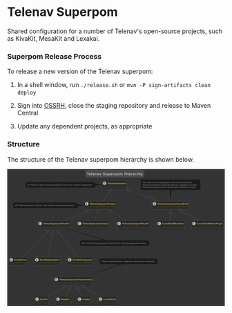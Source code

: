 Telenav Superpom
================

Shared configuration for a number of Telenav's open-source projects, such as KivaKit,
MesaKit and Lexakai.

### Superpom Release Process

To release a new version of the Telenav superpom:
 
1. In a shell window, run  `./release.sh` or `mvn -P sign-artifacts clean deploy`

2. Sign into [OSSRH](https://s01.oss.sonatype.org/#stagingRepositories), close the staging repository and release to Maven Central

3. Update any dependent projects, as appropriate

### Structure

The structure of the Telenav superpom hierarchy is shown below. 

<img src="documentation/pom-inheritance.png" width="1400"/>
